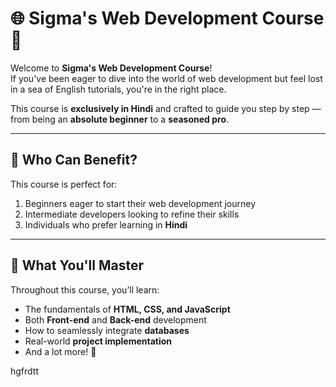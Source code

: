 # 🌐 Sigma's Web Development Course 🚀

Welcome to **Sigma's Web Development Course**!  
If you've been eager to dive into the world of web development but feel lost in a sea of English tutorials, you're in the right place.  

This course is **exclusively in Hindi** and crafted to guide you step by step — from being an **absolute beginner** to a **seasoned pro**.  

---

## 📌 Who Can Benefit?
This course is perfect for:
1. Beginners eager to start their web development journey  
2. Intermediate developers looking to refine their skills  
3. Individuals who prefer learning in **Hindi**  

---

## 🎯 What You'll Master
Throughout this course, you’ll learn:
- The fundamentals of **HTML, CSS, and JavaScript**  
- Both **Front-end** and **Back-end** development  
- How to seamlessly integrate **databases**  
- Real-world **project implementation**  
- And a lot more! 🚀  



hgfrdtt

